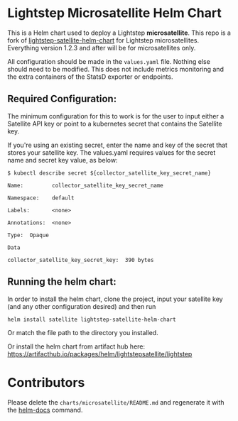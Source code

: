 # Lightstep Microsatellite Helm Chart

This is a Helm chart used to deploy a Lightstep **microsatellite**. This repo is a fork of [lightstep-satellite-helm-chart](https://github.com/lightstep/lightstep-satellite-helm-chart/) for Lightstep microsatellites. Everything version 1.2.3 and after will be for microsatellites only.

All configuration should be made in the `values.yaml` file.  Nothing else should need to be modified.  This does not include metrics monitoring and the extra containers of the StatsD exporter or endpoints.

## Required Configuration:

The minimum configuration for this to work is for the user to input either a Satellite API key or point to a kubernetes secret that contains the Satellite key.

If you're using an existing secret, enter the name and key of the secret that stores your satellite key.  The values.yaml requires values for the secret name and secret key value, as below:

```
$ kubectl describe secret ${collector_satellite_key_secret_name}

Name:         collector_satellite_key_secret_name

Namespace:    default

Labels:       <none>

Annotations:  <none>

Type:  Opaque

Data

collector_satellite_key_secret_key:  390 bytes
```

## Running the helm chart:

In order to install the helm chart, clone the project, input your satellite key (and any other configuration desired) and then run 

```
helm install satellite lightstep-satellite-helm-chart
```

Or match the file path to the directory you installed.

Or install the helm chart from artifact hub here: https://artifacthub.io/packages/helm/lightstepsatellite/lightstep

# Contributors

Please delete the `charts/microsatellite/README.md` and regenerate it with the [helm-docs](https://github.com/norwoodj/helm-docs) command.
